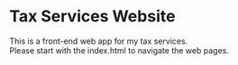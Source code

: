 # Tax Services Website
This is a front-end web app for my tax services.
<br> Please start with the index.html to navigate the web pages. 
